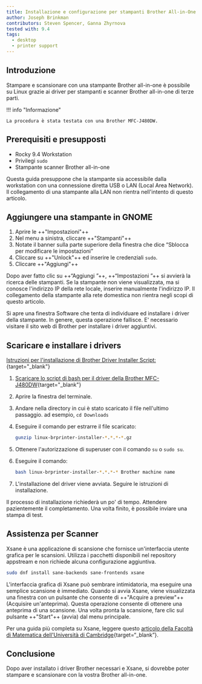 ```yaml
---
title: Installazione e configurazione per stampanti Brother All-in-One
author: Joseph Brinkman
contributors: Steven Spencer, Ganna Zhyrnova
tested with: 9.4
tags:
  - desktop
  - printer support
---
```


## Introduzione

Stampare e scansionare con una stampante Brother all-in-one è possibile su Linux grazie ai driver per stampanti e scanner Brother all-in-one di terze parti.

!!! info "Informazione"

```
La procedura è stata testata con una Brother MFC-J480DW.
```

## Prerequisiti e presupposti

- Rocky 9.4 Workstation
- Privilegi `sudo`
- Stampante scanner Brother all-in-one

Questa guida presuppone che la stampante sia accessibile dalla workstation con una connessione diretta USB o LAN (Local Area Network). Il collegamento di una stampante alla LAN non rientra nell'intento di questo articolo.

## Aggiungere una stampante in GNOME

1. Aprire le ++"Impostazioni"++
2. Nel menu a sinistra, cliccare ++"Stampanti"++
3. Notate il banner sulla parte superiore della finestra che dice “Sblocca per modificare le impostazioni”
4. Cliccare su ++"Unlock"++ ed inserire le credenziali `sudo`.
5. Cliccare ++"Aggiungi"++

Dopo aver fatto clic su ++“Aggiungi ”++, ++“Impostazioni ”++ si avvierà la ricerca delle stampanti. Se la stampante non viene visualizzata, ma si conosce l'indirizzo IP della rete locale, inserire manualmente l'indirizzo IP. Il collegamento della stampante alla rete domestica non rientra negli scopi di questo articolo.

Si apre una finestra Software che tenta di individuare ed installare i driver della stampante. In genere, questa operazione fallisce. E' necessario visitare il sito web di Brother per installare i driver aggiuntivi.

## Scaricare e installare i drivers

[Istruzioni per l'installazione di Brother Driver Installer Script:](https://support.brother.com/g/b/downloadlist.aspx?&c=us&lang=en&prod=mfcj480dw_us_eu_as&os=127){target="_blank"}

1. [Scaricare lo script di bash per il driver della Brother MFC-J480DW](https://support.brother.com/g/b/downloadtop.aspx?c=us&lang=en&prod=mfcj480dw_us_eu_as){target="_blank"}

2. Aprire la finestra del terminale.

3. Andare nella directory in cui è stato scaricato il file nell'ultimo passaggio. ad esempio, `cd Downloads`

4. Eseguire il comando per estrarre il file scaricato:

   ```bash
   gunzip linux-brprinter-installer-*.*.*-*.gz
   ```

5. Ottenere l'autorizzazione di superuser con il comando `su` o `sudo su`.

6. Eseguire il comando:

   ```bash
   bash linux-brprinter-installer-*.*.*-* Brother machine name
   ```

7. L'installazione del driver viene avviata. Seguire le istruzioni di installazione.

Il processo di installazione richiederà un po' di tempo. Attendere pazientemente il completamento. Una volta finito, è possibile inviare una stampa di test.

## Assistenza per Scanner

Xsane è una applicazione di scansione che fornisce un'interfaccia utente grafica per le scansioni. Utilizza i pacchetti disponibili nel repository appstream e non richiede alcuna configurazione aggiuntiva.

```bash
sudo dnf install sane-backends sane-frontends xsane
```

L'interfaccia grafica di Xsane può sembrare intimidatoria, ma eseguire una semplice scansione è immediato. Quando si avvia Xsane, viene visualizzata una finestra con un pulsante che consente di ++"Acquire a preview"++  (Acquisire un'anteprima). Questa operazione consente di ottenere una anteprima di una scansione. Una volta pronta la scansione, fare clic sul pulsante ++"Start"++ (avvia) dal menu principale.

Per una guida più completa su Xsane, leggere questo [articolo della Facoltà di Matematica dell'Università di Cambridge](https://www.maths.cam.ac.uk/computing/printing/xsane){target=“_blank”}.

## Conclusione

Dopo aver installato i driver Brother necessari e Xsane, si dovrebbe poter stampare e scansionare con la vostra Brother all-in-one.
